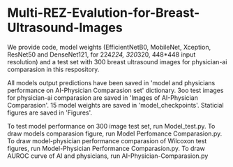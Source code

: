 # Multi-REZ-Evalution-for-Breast-Ultrasound-Images
We provide code, model weights (EfficientNetB0, MobileNet, Xception, ResNet50 and DenseNet121, for 224*224, 320*320, 448*448 input resolution) and a test set with 300 breast ultrasound images for physician-ai comparasion in this respository.

All models output predictions have been saved in 'model and physicians performance on AI-Physician Comparasion set' dictionary.
3oo test images for physician-ai comparasion are saved in 'Images of AI-Physician Comparasion'.
15 model weights are saved in 'model_checkpoints'.
Staticial figures are saved in 'Figures'.

To test model performance on 300 image test set, run Model_test.py.
To draw models comparasion figure, run Model Perfomance Comparasion.py.
To draw model-physician performance comparasion of Wilcoxon test figures, run Model-Physician Performance Comparasion.py.
To draw AUROC curve of AI and physicians, run AI-Physician-Comparasion.py
